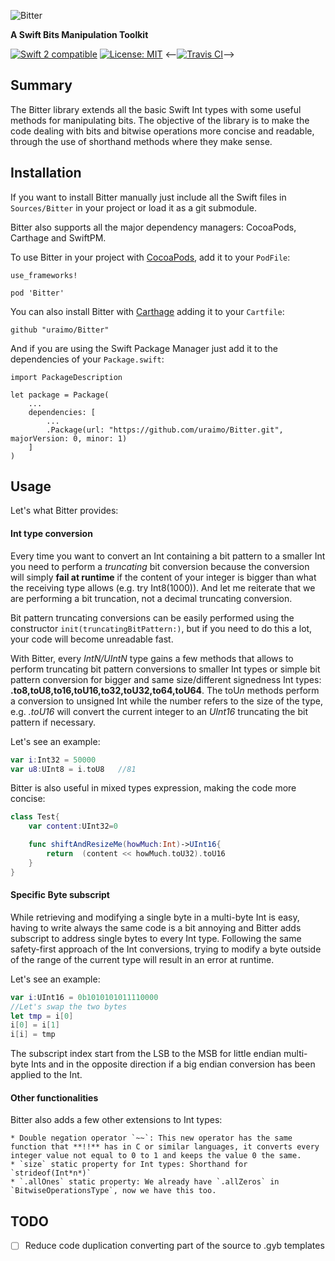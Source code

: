 ![Bitter](https://github.com/uraimo/Bitter/raw/master/logo.png)

**A Swift Bits Manipulation Toolkit**

<p>
<a href="https://developer.apple.com/swift"><img src="https://img.shields.io/badge/swift2-compatible-4BC51D.svg?style=flat" alt="Swift 2 compatible" /></a>
<a href="https://raw.githubusercontent.com/uraimo/Bitter/master/LICENSE"><img src="http://img.shields.io/badge/license-MIT-blue.svg?style=flat" alt="License: MIT" /></a>
<--<a href="https://travis-ci.org/uraimo/Bitter"><img src="https://api.travis-ci.org/uraimo/Bitter.svg" alt="Travis CI"></a>-->
</p>

## Summary

The Bitter library extends all the basic Swift Int types with some useful methods for manipulating bits.
The objective of the library is to make the code dealing with bits and bitwise operations more concise and readable, through the use of shorthand methods where they make sense.
                     
## Installation

If you want to install Bitter manually just include all the Swift files in `Sources/Bitter` in your project or load it as a git submodule.

Bitter also supports all the major dependency managers: CocoaPods, Carthage and SwiftPM.

To use Bitter in your project with [CocoaPods](https://www.cocoapods.org/), add it to your `PodFile`:
```
use_frameworks!

pod 'Bitter'

```

You can also install Bitter with [Carthage](https://github.com/Carthage/Carthage) adding it to your `Cartfile`:
```
github "uraimo/Bitter"
```

And if you are using the Swift Package Manager just add it to the dependencies of your `Package.swift`:

```
import PackageDescription

let package = Package(
    ...
    dependencies: [
        ...
        .Package(url: "https://github.com/uraimo/Bitter.git", majorVersion: 0, minor: 1)
    ]
)
```

## Usage

Let's what Bitter provides:

#### Int type conversion

Every time you want to convert an Int containing a bit pattern to a smaller Int you need to perform a *truncating* bit conversion because the conversion will simply **fail at runtime** if the content of your integer is bigger than what the receiving type allows (e.g. try Int8(1000)). And let me reiterate that we are performing a bit truncation, not a decimal truncating conversion.

Bit pattern truncating conversions can be easily performed using the constructor `init(truncatingBitPattern:)`, but if you need to do this a lot, your code will become unreadable fast.

With Bitter, every *IntN/UIntN* type gains a few methods that allows to perform truncating bit pattern conversions to smaller Int types or simple bit pattern conversion for bigger and same size/different signedness Int types: **.to8,toU8,to16,toU16,to32,toU32,to64,toU64**.
The toU*n* methods perform a conversion to unsigned Int while the number refers to the size of the type, e.g.  *.toU16* will convert the current integer to an *UInt16* truncating the bit pattern if necessary.

Let's see an example:
```swift
var i:Int32 = 50000
var u8:UInt8 = i.toU8   //81
```

Bitter is also useful in mixed types expression, making the code more concise:
```swift
class Test{
    var content:UInt32=0

    func shiftAndResizeMe(howMuch:Int)->UInt16{
        return  (content << howMuch.toU32).toU16
    }
}
```

#### Specific Byte subscript

While retrieving and modifying a single byte in a multi-byte Int is easy, having to write always the same code is a bit annoying and Bitter adds subscript to address single bytes to every Int type. Following the same safety-first approach of the Int conversions, trying to modify a byte outside of the range of the current type will result in an error at runtime.

Let's see an example:
```swift
var i:UInt16 = 0b1010101011110000
//Let's swap the two bytes
let tmp = i[0]
i[0] = i[1]
i[i] = tmp
``` 
The subscript index start from the LSB to the MSB for little endian multi-byte Ints and in the opposite direction if a big endian conversion has been applied to the Int.

#### Other functionalities

Bitter also adds a few other extensions to Int types:

    * Double negation operator `~~`: This new operator has the same function that **!!** has in C or similar languages, it converts every integer value not equal to 0 to 1 and keeps the value 0 the same. 
    * `size` static property for Int types: Shorthand for `strideof(Int*n*)`  
    * `.allOnes` static property: We already have `.allZeros` in `BitwiseOperationsType`, now we have this too.

## TODO

- [ ] Reduce code duplication converting part of the source to .gyb templates
 
